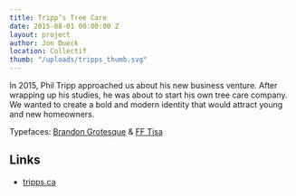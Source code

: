```yaml
---
title: Tripp’s Tree Care
date: 2015-08-01 00:00:00 Z
layout: project
author: Jon Dueck
location: Collectif
thumb: "/uploads/tripps_thumb.svg"
---
```


In 2015, Phil Tripp approached us about his new business venture. After wrapping up his studies, he was about to start his own tree care company. We wanted to create a bold and modern identity that would attract young and new homeowners.

Typefaces: [Brandon Grotesque](http://hvdfonts.com/brandontext/) & [FF Tisa](https://www.fontshop.com/families/ff-tisa)

## Links
- [tripps.ca](https://tripps.ca)
